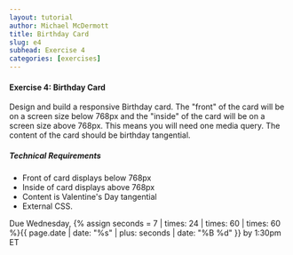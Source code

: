 ```yaml
---
layout: tutorial
author: Michael McDermott
title: Birthday Card
slug: e4
subhead: Exercise 4
categories: [exercises]
---
```

#### Exercise 4: Birthday Card
Design and build a responsive Birthday card. The "front" of the card will be on a screen size below 768px and the "inside" of the card will be on a screen size above 768px. This means you will need one media query. The content of the card should be birthday tangential.

##### Technical Requirements
* Front of card displays below 768px
* Inside of card displays above 768px
* Content is Valentine's Day tangential
* External CSS.

<span class="due">Due Wednesday, {% assign seconds = 7 | times: 24 | times: 60 | times: 60 %}{{ page.date | date: "%s" | plus: seconds | date: "%B %d" }} by 1:30pm ET</span>